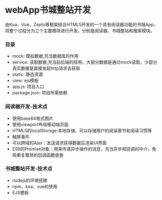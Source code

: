 # webApp书城整站开发
<p>由Koa、Vue、Zepto等框架结合HTML5开发的一个具有阅读器功能的书城App，将整个过程分为三个主要模块进行开发，分别是阅读器、书城整站和搜索模块。</p>
<h3>目录</h3>
<ul>
<li>mock: 模拟数据,充当数据库的作用</li>
<li>service: 读取数据,充当前后端的纽带。大部分数据是通过mock读取，少部分真实数据是直接发起http请求去获取</li>
<li>static: 静态资源</li>
<li>view: ejs模板</li>
<li>app.js: 项目入口</li>
<li>package.json: 项目所需依赖</li>
</ul>
<h3>阅读器开发-技术点</h3>
<ul>
<li>使用base64格式图片</li>
<li>使用viewport布局移动端页面</li>
<li>HTML5的localStorage:本地存储，可以存储用户的阅读章节和阅读习惯等</li>
<li>触屏事件</li>
<li>可以跨域的Ajax：发送请求获得数据后渲染UI界面</li>
<li>ES6的Promise对象：用来传递异步操作的消息，充当异步和回调的中介，免除重复繁琐的回调函数嵌套</li>
</ul>
<h3>书城整站开发-技术点</h3>
<ul>
<li>nodejs的环境搭建</li>
<li>npm、koa、vue的使用</li>
<li>EJS模板</li>
</ul>
